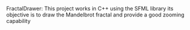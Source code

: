 FractalDrawer:
This project works in C++ using the SFML library
its objective is to draw the Mandelbrot fractal and provide a good zooming capability

